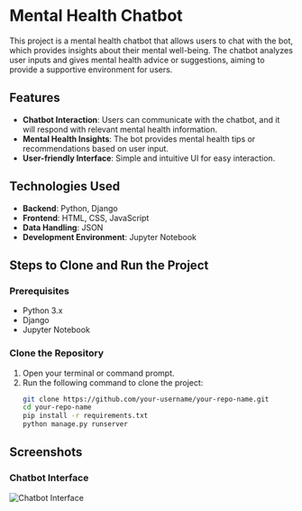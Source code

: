 # Mental Health Chatbot

This project is a mental health chatbot that allows users to chat with the bot, which provides insights about their mental well-being. The chatbot analyzes user inputs and gives mental health advice or suggestions, aiming to provide a supportive environment for users.

## Features
- **Chatbot Interaction**: Users can communicate with the chatbot, and it will respond with relevant mental health information.
- **Mental Health Insights**: The bot provides mental health tips or recommendations based on user input.
- **User-friendly Interface**: Simple and intuitive UI for easy interaction.

## Technologies Used
- **Backend**: Python, Django
- **Frontend**: HTML, CSS, JavaScript
- **Data Handling**: JSON
- **Development Environment**: Jupyter Notebook

## Steps to Clone and Run the Project

### Prerequisites
- Python 3.x
- Django
- Jupyter Notebook

### Clone the Repository
1. Open your terminal or command prompt.
2. Run the following command to clone the project:
   ```bash
   git clone https://github.com/your-username/your-repo-name.git
   cd your-repo-name
   pip install -r requirements.txt
   python manage.py runserver

## Screenshots

### Chatbot Interface
![Chatbot Interface](https://raw.githubusercontent.com/codermilind-op/Mental_Health_Chatbot/refs/heads/main/Screenshot%202024-10-17%20111415.png)



   
